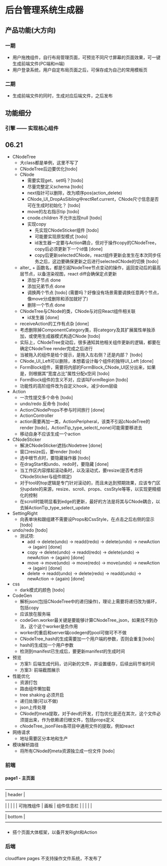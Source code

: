 # 后台管理系统生成器

## 产品功能(大方向)

### 一期

* 用户拖拽组件，自行布局管理页面，可预览不同尺寸屏幕的页面效果，可一键生成前端文件(PC端和m端)
* 用户登录系统，用户自定布局页面之后，可保存成为自己的常用模板页

### 二期

* 生成前端文件的同时，生成对应后端文件，之后发布

## 功能细分

### 引擎 —— 实现核心组件

## 06.21

* CNodeTree
  * 大class都是单例，这里不写了
  * CNodeTree后边要优化[todo]
  * CNode
    * 需要实现get、set吗？[todo]
    * 尽量完整定义schema [todo]
    * next指针可以删除，改为顺序pos(action_delete)
    * CNode_UI_DropAsSibling中rectRef.current，CNode尺寸信息是否可在生成时初始化？ [todo]
    * move的左右指示tip [todo]
    * cnode.children 不允许出现null [todo]
    * 实现copy
      * 先实现CNodeSticker组件 [todo]
      * 可能要实现原型模式 [todo]
      * id发生器一定要与Action耦合，但对于操作copy的CNodeTree，copy后必须更新下一个id值 [done]
      * copy后更新selectedCNode，react组件更新会发生在本次同步任务之后，这边要确保更新之后进行selectedCNode的切换 [todo]
  * alter_ + 函数名，都是引起NodeTree节点变动的操作，返回变动后的最高层节点，以备渲染视图，react diff会确保定点更新
    * 添加子节点 done
    * 添加兄弟节点 done
    * 调换两个节点 [todo] (需要吗？好像没有场景需要调换任意两个节点，像move分成删除和添加就好了)
    * 删除一个节点 done
  * CNodeTree与CNode的类，CNode与对应React组件相关联
    * id发生器 [done]
  * receiveAction的工作有点杂 [done]
  * 考虑删除掉ComponentCategory类，将category及其扩展属性单独添加，或使用生成器模式构造CNode [todo]
  * 实际上，CNodeTree变动后，很多通知其他相关组件更新的逻辑，都要在确定CNodeTree render完成之后进行
  * 当被拖入的组件是给个提示，是拖入左右侧？还是内部？ [todo]
  * CNode_UI_Left可以删除，本想着设计每个组件的独特UI_Left [done]
  * FormBlock组件，需要将内部的FormBlock_CNode_UI区分出来，如果是，则根据其“宽度占比”属性分配x空间 [todo]
  * FormBlock组件的含义不对，应该叫FormRegion [todo]
  * 功能性的高阶组件改为自定义hook，减少dom层级
* Action
  * 一次性提交多个命令 [todo]
  * undo/redo 反命令 [todo]
  * ActionCNodeProps不参与时间旅行 [done]
  * ActionController
  * action需要再加一类，ActionPeripheral，该类不引起cNodeTree的render [todo]，ActionTip_type_select(_none)可能需要移进去
  * 移动自身不应该生成一个action
* CNodeSticker
  * 解决CNodeSticker遮挡cNodetree [done]
  * 窗口resize后，要render [todo]
  * 选中根节点时，要隐藏操作器 [todo]
  * 在dragStart和undo、redo时，要隐藏 [done]
  * 当工作区内容撑起滚动条时，以及滚动式，要resize(是否考虑将CNodeSticker与组件绑定)
  * 对于tool的top逻辑是专门针对滚动的，而且未达到预期效果，应该专门区分update的来源，resize、scroll、props、cssStyle等等，以实现更精细化的控制
  * 在scroll时能明显看到edge的更新，最好的方法是将其与CNode耦合，以去掉ActionTip_type_select_update
* SettingRight
  * 向表单块和跟组建不需要设Props和CssStyle，在点击之后右侧的显示 [todo]
* undo/redo [todo]
  * 测试项:
    * add -> delete(undo) -> readd(redo) -> delete(undo) -> newAction -> (again) [done]
    * copy -> delete(undo) -> readd(redo) -> delete(undo) -> newAction -> (again) [done]
    * move -> move(undo) -> move(redo) -> move(undo) -> newAction -> (again) [done]
    * delete -> readd(undo) -> delete(redo) -> readd(undo) -> newAction -> (again) [done]
* css
  * dark模式的颜色 [todo]
* CodeGen
  * 解析json(包括CNodeTree中的递归操作)，理论上需要将递归改为循环，包括copy
  * 应该放在服务端
  * codeGen.worker最关键是要能够计算CNodeTree_json，如果找不到办法，这个这个worker是负作用
  * worker的重启和server端codegen的pool可做可不不做
  * CNodeTree_hash的生成需要加一个用户端的参数，否则会重复[todo]
  * hash的生成加一个用户参数
  * 检测到manifest已生成后，要更新manifest的生成时间
* 预览
  * 方案1: 后端生成代码，访问新的文件，并设置缓存，后续出码节省时间
  <!-- * 方案2: 前端生成代码，访问前端路由 因为打算新开标签页，该方案不合适 -->
  * 方案3: 前端截图展示
* 性能优化
  * 资源打包
  * 路由组件懒加载
  * tree shaking 必须开启
  * 递归处理(可以不做)
  * json上传处理
  * CNode的meta提取，对于dev的开发，打包优化是还在其次，这个文件必须提出来，作为依赖递归根文件，包括props定义
  * cNodeTree_jsonFiles各项目中通用文件的提取，例如react
* 网络请求
  * 地址需要区分本地和生产
* 模块解析路径
  * 将所有CNode的meta资源独立成一份文件 [todo]

### 前端

#### page1 - 主页面

 ————————————————————————————————————
|              header                |
 ————————————————————————————————————
|            |         |             |
| 可拖拽组件  |   画板  |  组件信息栏  |
|            |         |             |
 ————————————————————————————————————
|              bottom                |
 ————————————————————————————————————

* 搭个页面大体框架，以备开发Right和Action

### 后端

cloudflare pages 不支持操作文件系统，不发布了
